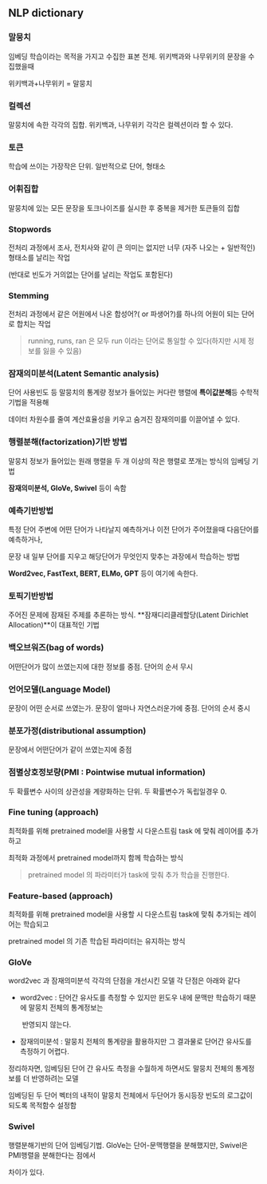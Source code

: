 ## NLP dictionary



### 말뭉치

임베딩 학습이라는 목적을 가지고 수집한 표본 전체. 위키백과와 나무위키의 문장을 수집했을때 

위키백과+나무위키 = 말뭉치



### 컬렉션

말뭉치에 속한 각각의 집합. 위키백과, 나무위키 각각은 컬렉션이라 할 수 있다.



### 토큰

학습에 쓰이는 가장작은 단위. 일반적으로 단어, 형태소



### 어휘집합

말뭉치에 있는 모든 문장을 토크나이즈를 실시한 후 중복을 제거한 토큰들의 집합



### Stopwords

전처리 과정에서 조사, 전치사와 같이 큰 의미는 없지만 너무 (자주 나오는 + 일반적인) 형태소를 날리는 작업

(반대로 빈도가 거의없는 단어를 날리는 작업도 포함된다)



### Stemming

전처리 과정에서 같은 어원에서 나온 합성어?( or 파생어?)를 하나의 어원이 되는 단어로 합치는 작업

> running, runs, ran 은 모두 run 이라는 단어로 통일할 수 있다(하지만 시제 정보를 잃을 수 있음)



### 잠재의미분석(Latent Semantic analysis)

단어 사용빈도 등 말뭉치의 통계량 정보가 들어있는 커다란 행렬에 **특이값분해**등 수학적 기법을 적용해 

데이터 차원수를 줄여 계산효율성을 키우고 숨겨진 잠재의미를 이끌어낼 수 있다.



### 행렬분해(factorization)기반 방법

말뭉치 정보가 들어있는 원래 행렬을 두 개 이상의 작은 행렬로 쪼개는 방식의 임베딩 기법

**잠재의미분석, GloVe, Swivel** 등이 속함



### 예측기반방법

특정 단어 주변에 어떤 단어가 나타날지 예측하거나 이전 단어가 주어졌을때 다음단어를 예측하거나,

문장 내 일부 단어를 지우고 해당단어가 무엇인지 맞추는 과장에서 학습하는 방법

**Word2vec, FastText, BERT, ELMo, GPT** 등이 여기에 속한다.



### 토픽기반방법

주어진 문제에 잠재된 주제를 추론하는 방식. **잠재디리클레할당(Latent Dirichlet Allocation)**이 대표적인 기법



### 백오브워즈(bag of words)

어떤단어가 많이 쓰였는지에 대한 정보를 중점. 단어의 순서 무시



### 언어모델(Language Model)

문장이 어떤 순서로 쓰였는가. 문장이 얼마나 자연스러운가에 중점. 단어의 순서 중시



### 분포가정(distributional assumption)

문장에서 어떤단어가 같이 쓰였는지에 중점



### 점별상호정보량(PMI : Pointwise mutual information)

두 확률변수 사이의 상관성을 계량화하는 단위. 두 확률변수가 독립일경우 0. 



### Fine tuning (approach)

최적화를 위해 pretrained model을 사용할 시 다운스트림 task 에 맞춰 레이어를 추가하고 

최적화 과정에서 pretrained model까지 함께 학습하는 방식 

> pretrained model 의 파라미터가  task에 맞춰 추가 학습을 진행한다.

### Feature-based (approach)

최적화를 위해 pretrained model을 사용할 시 다운스트림 task에 맞춰 추가되는 레이어는 학습되고

pretrained model 의 기존 학습된 파라미터는 유지하는 방식



### GloVe

word2vec 과 잠재의미분석 각각의 단점을 개선시킨 모델 각 단점은 아래와 같다

- word2vec : 단어간 유사도를 측정할 수 있지만 윈도우 내에 문맥만 학습하기 때문에 말뭉치 전체의 통계정보는

  ​					반영되지 않는다.

- 잠재의미분석 : 말뭉치 전체의 통계량을 활용하지만 그 결과물로 단어간 유사도를 측정하기 어렵다.

정리하자면, 임베딩된 단어 간 유사도 측정을 수월하게 하면서도 말뭉치 전체의 통계정보를 더 반영하려는 모델

임베딩된 두 단어 벡터의 내적이 말뭉치 전체에서 두단어가 동시등장 빈도의 로그값이 되도록 목적함수 설정함



### Swivel

행렬분해기반의 단어 임베딩기법. GloVe는 단어-문맥행렬을 분해했지만, Swivel은 PMI행렬을 분해한다는 점에서 

차이가 있다.